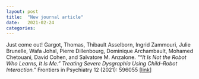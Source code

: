 ```yaml
---
layout: post
title:  "New journal article"
date:   2021-02-24
categories: 
---
```

Just come out!
Gargot, Thomas, Thibault Asselborn, Ingrid Zammouri, Julie Brunelle, Wafa Johal, Pierre Dillenbourg, Dominique Archambault, Mohamed Chetouani, David Cohen, and Salvatore M. Anzalone.
*"“It Is Not the Robot Who Learns, It Is Me.” Treating Severe Dysgraphia Using Child–Robot Interaction."*
Frontiers in Psychiatry 12 (2021): 596055 [[link](https://doi.org/10.3389/fpsyt.2021.596055)]
